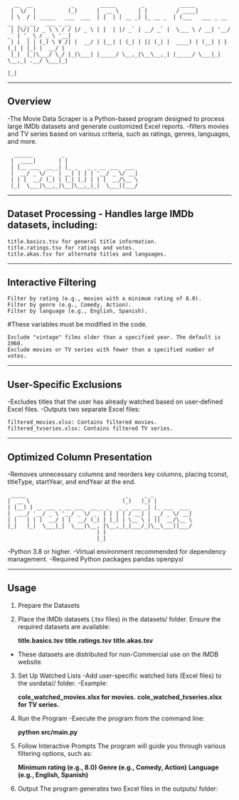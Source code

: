 ```
  __  __            _        _____        _           _____
 |  \/  |          (_)      |  __ \      | |         / ____|
 | \  / | _____   ___  ___  | |  | | __ _| |_ __ _  | (___   ___ _ __ __ _ _ __   ___ _ __
 | |\/| |/ _ \ \ / / |/ _ \ | |  | |/ _` | __/ _` |  \___ \ / __| '__/ _` | '_ \ / _ \ '__|
 | |  | | (_) \ V /| |  __/ | |__| | (_| | || (_| |  ____) | (__| | | (_| | |_) |  __/ |
 |_|  |_|\___/ \_/ |_|\___| |_____/ \__,_|\__\__,_| |_____/ \___|_|  \__,_| .__/ \___|_|
                                                                          |_|
```
------------
**Overview**
------------
-The Movie Data Scraper is a Python-based program designed to process large IMDb datasets and generate customized Excel reports.
-filters movies and TV series based on various criteria, such as ratings, genres, languages, and more.
```
  ______         _                       
 |  ____|       | |                      
 | |__ ___  __ _| |_ _   _ _ __ ___  ___ 
 |  __/ _ \/ _` | __| | | | '__/ _ \/ __|
 | | |  __/ (_| | |_| |_| | | |  __/\__ \
 |_|  \___|\__,_|\__|\__,_|_|  \___||___/     
```                            
----------------------------------------------------------------
**Dataset Processing - Handles large IMDb datasets, including:**
----------------------------------------------------------------
    title.basics.tsv for general title information.
    title.ratings.tsv for ratings and votes.
    title.akas.tsv for alternate titles and languages.

-------------------------
**Interactive Filtering**
-------------------------
    Filter by rating (e.g., movies with a minimum rating of 8.0).
    Filter by genre (e.g., Comedy, Action).
    Filter by language (e.g., English, Spanish).

#These variables must be modified in the code.

    Exclude "vintage" films older than a specified year. The default is 1960.
    Exclude movies or TV series with fewer than a specified number of votes.

----------------------------
**User-Specific Exclusions**
----------------------------
-Excludes titles that the user has already watched based on user-defined Excel files.
-Outputs two separate Excel files:

    filtered_movies.xlsx: Contains filtered movies.
    filtered_tvseries.xlsx: Contains filtered TV series.

---------------------------------
**Optimized Column Presentation**
---------------------------------
-Removes unnecessary columns and reorders key columns, placing tconst, titleType, startYear, and endYear at the end.
```
 _____                               _     _ _            
|  __ \                             (_)   (_) |           
| |__) | __ ___ _ __ ___  __ _ _   _ _ ___ _| |_ ___  ___
|  ___/ '__/ _ \ '__/ _ \/ _` | | | | / __| | __/ _ \/ __|
| |   | | |  __/ | |  __/ (_| | |_| | \__ \ | ||  __/\__ \
|_|   |_|  \___|_|  \___|\__, |\__,_|_|___/_|\__\___||___/
                            | |                           
                            |_|
```
-Python 3.8 or higher.
-Virtual environment recommended for dependency management.
-Required Python packages
    pandas
    openpyxl

---------
**Usage**
---------
1. Prepare the Datasets
2. Place the IMDb datasets (.tsv files) in the datasets/ folder. Ensure the required datasets are available:

    **title.basics.tsv**
    **title.ratings.tsv**
    **title.akas.tsv**

- These datasets are distributed for non-Commercial use on the IMDB website.

3. Set Up Watched Lists
-Add user-specific watched lists (Excel files) to the usrdata/<username>/ folder.
-Example:

   **cole_watched_movies.xlsx for movies.**
   **cole_watched_tvseries.xlsx for TV series.**

4. Run the Program
-Execute the program from the command line:

    **python src/main.py**

5. Follow Interactive Prompts
The program will guide you through various filtering options, such as:

   **Minimum rating (e.g., 8.0)**
   **Genre (e.g., Comedy, Action)**
   **Language (e.g., English, Spanish)**

6. Output
The program generates two Excel files in the outputs/ folder:

